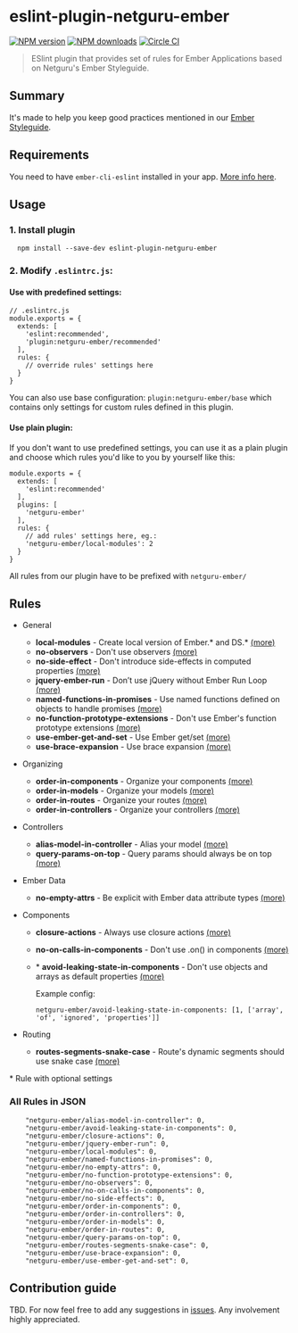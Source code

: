 # eslint-plugin-netguru-ember

[![NPM version](https://img.shields.io/npm/v/eslint-plugin-netguru-ember.svg?style=flat)](https://npmjs.org/package/eslint-plugin-netguru-ember)
[![NPM downloads](https://img.shields.io/npm/dm/eslint-plugin-netguru-ember.svg?style=flat)](https://npmjs.org/package/eslint-plugin-netguru-ember)
[![Circle CI](https://circleci.com/gh/netguru/eslint-plugin-netguru-ember.svg?style=svg&circle-token=58c1b942a91ecd67eed15502a5df51b3d1504f35)](https://circleci.com/gh/netguru/eslint-plugin-netguru-ember)

> ESlint plugin that provides set of rules for Ember Applications based on Netguru's Ember Styleguide.

## Summary

It's made to help you keep good practices mentioned in our [Ember Styleguide](https://github.com/netguru/ember-styleguide).

## Requirements

You need to have `ember-cli-eslint` installed in your app. [More info here](https://github.com/ember-cli/ember-cli-eslint).

## Usage

### 1. Install plugin

```shell
  npm install --save-dev eslint-plugin-netguru-ember
```

### 2. Modify `.eslintrc.js`:

#### Use with predefined settings:

```
// .eslintrc.js
module.exports = {
  extends: [
    'eslint:recommended',
    'plugin:netguru-ember/recommended'
  ],
  rules: {
    // override rules' settings here
  }
}
```

You can also use base configuration: `plugin:netguru-ember/base` which contains only settings for custom rules defined in this plugin.

#### Use plain plugin:

If you don't want to use predefined settings, you can use it as a plain plugin and choose which rules you'd like to you by yourself like this:

```
module.exports = {
  extends: [
    'eslint:recommended'
  ],
  plugins: [
    'netguru-ember'
  ],
  rules: {
    // add rules' settings here, eg.:
    'netguru-ember/local-modules': 2
  }
}
```

All rules from our plugin have to be prefixed with `netguru-ember/`

## Rules

* General
  * **local-modules** - Create local version of Ember.* and DS.* [(more)](https://github.com/netguru/ember-styleguide#create-local-version-of-ember-and-ds)
  * **no-observers** - Don't use observers [(more)](https://github.com/netguru/ember-styleguide#dont-use-observers)
  * **no-side-effect** - Don't introduce side-effects in computed properties [(more)](https://github.com/netguru/ember-styleguide#dont-introduce-side-effects-in-computed-properties)
  * **jquery-ember-run** - Don’t use jQuery without Ember Run Loop [(more)](https://github.com/netguru/ember-styleguide#dont-use-jquery-without-ember-run-loop)
  * **named-functions-in-promises** - Use named functions defined on objects to handle promises [(more)](https://github.com/netguru/ember-styleguide#use-named-functions-defined-on-objects-to-handle-promises)
  * **no-function-prototype-extensions** - Don't use Ember's function prototype extensions [(more)](https://github.com/netguru/ember-styleguide#do-not-use-embers-function-prototype-extensions)
  * **use-ember-get-and-set** - Use Ember get/set [(more)](https://github.com/netguru/ember-styleguide#use-emberget-and-emberset)
  * **use-brace-expansion** - Use brace expansion [(more)](https://github.com/netguru/ember-styleguide#use-brace-expansion)

* Organizing
  * **order-in-components** - Organize your components [(more)](https://github.com/netguru/ember-styleguide#organize-your-components)
  * **order-in-models** - Organize your models [(more)](https://github.com/netguru/ember-styleguide#organize-your-models)
  * **order-in-routes** - Organize your routes [(more)](https://github.com/netguru/ember-styleguide#organize-your-routes)
  * **order-in-controllers** - Organize your controllers [(more)](https://github.com/netguru/ember-styleguide#organize-your-controllers)

* Controllers
  * **alias-model-in-controller** - Alias your model [(more)](https://github.com/netguru/ember-styleguide#alias-your-model)
  * **query-params-on-top** - Query params should always be on top [(more)](https://github.com/netguru/ember-styleguide#query-params-should-always-be-on-top)

* Ember Data
  * **no-empty-attrs** - Be explicit with Ember data attribute types [(more)](https://github.com/netguru/ember-styleguide#be-explicit-with-ember-data-attribute-types)

* Components
  * **closure-actions** - Always use closure actions [(more)](https://github.com/netguru/ember-styleguide#closure-actions)
  * **no-on-calls-in-components** - Don't use .on() in components [(more)](https://github.com/netguru/ember-styleguide#dont-use-on-calls-as-components-values)
  * \* **avoid-leaking-state-in-components** - Don't use objects and arrays as default properties [(more)](https://github.com/netguru/ember-styleguide#avoid-leaking-state)

    Example config:
    ```
    netguru-ember/avoid-leaking-state-in-components: [1, ['array', 'of', 'ignored', 'properties']]
    ```


* Routing
  * **routes-segments-snake-case** - Route's dynamic segments should use snake case [(more)](https://github.com/netguru/ember-styleguide#route-naming)

\* Rule with optional settings

### All Rules in JSON

```
    "netguru-ember/alias-model-in-controller": 0,
    "netguru-ember/avoid-leaking-state-in-components": 0,
    "netguru-ember/closure-actions": 0,
    "netguru-ember/jquery-ember-run": 0,
    "netguru-ember/local-modules": 0,
    "netguru-ember/named-functions-in-promises": 0,
    "netguru-ember/no-empty-attrs": 0,
    "netguru-ember/no-function-prototype-extensions": 0,
    "netguru-ember/no-observers": 0,
    "netguru-ember/no-on-calls-in-components": 0,
    "netguru-ember/no-side-effects": 0,
    "netguru-ember/order-in-components": 0,
    "netguru-ember/order-in-controllers": 0,
    "netguru-ember/order-in-models": 0,
    "netguru-ember/order-in-routes": 0,
    "netguru-ember/query-params-on-top": 0,
    "netguru-ember/routes-segments-snake-case": 0,
    "netguru-ember/use-brace-expansion": 0,
    "netguru-ember/use-ember-get-and-set": 0,
```

## Contribution guide

TBD. For now feel free to add any suggestions in [issues](https://github.com/netguru/eslint-plugin-netguru-ember/issues). Any involvement highly appreciated.
